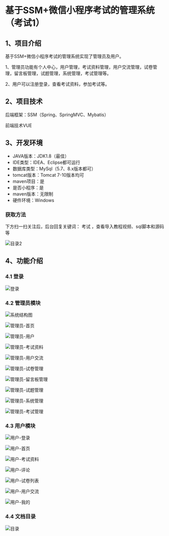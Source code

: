 # 基于SSM+微信小程序考试的管理系统（考试1）


## 1、项目介绍

基于SSM+微信小程序考试的管理系统实现了管理员及用户。

1、管理员功能有个人中心，用户管理，考试资料管理，用户交流管理，试卷管理，留言板管理，试题管理，系统管理，考试管理等。

2、用户可以注册登录，查看考试资料，参加考试等。

## 2、项目技术

后端框架：SSM（Spring、SpringMVC、Mybatis）

前端技术VUE

## 3、开发环境

- JAVA版本：JDK1.8（最佳）
- IDE类型：IDEA、Eclipse都可运行
- 数据库类型：MySql（5.7、8.x版本都可） 
- tomcat版本：Tomcat 7-10版本均可
- maven项目：是
- 是否小程序：是
- maven版本：无限制
- 硬件环境：Windows
###  获取方法

下方扫一扫关注后，后台回复关键词： 考试   ，查看导入教程视频、sql脚本和源码等

![目录2](https://www.codemarket.fun/202407032155305.png)

## 4、功能介绍

### 4.1 登录

![登录](https://www.codemarket.fun/202407162118805.png)

### 4.2 管理员模块

![系统结构图](https://www.codemarket.fun/202407162118504.png)

![管理员-首页](https://www.codemarket.fun/202407162118041.png)

![管理员-用户](https://www.codemarket.fun/202407162118553.png)

![管理员-考试资料](https://www.codemarket.fun/202407162118030.png)

![管理员-用户交流](https://www.codemarket.fun/202407162118611.png)

![管理员-试卷管理](https://www.codemarket.fun/202407162118029.png)

![管理员-留言板管理](https://www.codemarket.fun/202407162118026.png)

![管理员-试题管理](https://www.codemarket.fun/202407162118044.png)

![管理员-系统管理](https://www.codemarket.fun/202407162118496.png)

![管理员-考试管理](https://www.codemarket.fun/202407162118020.png)

### 4.3 用户模块

![用户-登录](https://www.codemarket.fun/202407162118986.png)

![用户-首页](https://www.codemarket.fun/202407162118028.png)

![用户-考试资料](https://www.codemarket.fun/202407162118008.png)

![用户-评论](https://www.codemarket.fun/202407162118006.png)

![用户-试卷列表](https://www.codemarket.fun/202407162122042.png)

![用户-用户交流](https://www.codemarket.fun/202407162118428.png)

![用户-我的](https://www.codemarket.fun/202407162118046.png)
### 4.4 文档目录

![目录](https://www.codemarket.fun/202407162118335.png)





